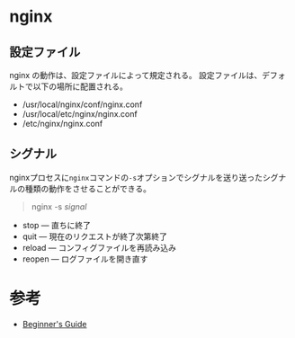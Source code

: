 # nginx


## 設定ファイル

nginx の動作は、設定ファイルによって規定される。
設定ファイルは、デフォルトで以下の場所に配置される。

- /usr/local/nginx/conf/nginx.conf
- /usr/local/etc/nginx/nginx.conf
- /etc/nginx/nginx.conf

## シグナル

nginxプロセスに`nginx`コマンドの`-s`オプションでシグナルを送り送ったシグナルの種類の動作をさせることができる。

> nginx -s *signal*

- stop — 直ちに終了
- quit — 現在のリクエストが終了次第終了
- reload — コンフィグファイルを再読み込み
- reopen — ログファイルを開き直す

# 参考

- [Beginner's Guide](http://nginx.org/en/docs/beginners_guide.html)
